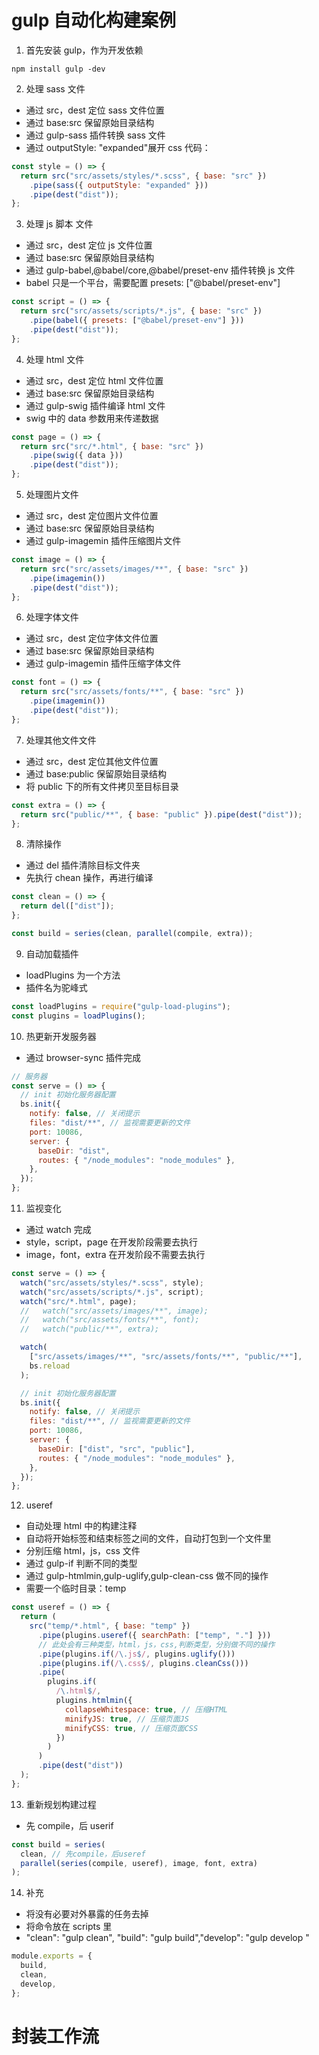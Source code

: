 # gulp 自动化构建案例

1. 首先安装 gulp，作为开发依赖

```
npm install gulp -dev
```

2. 处理 sass 文件

- 通过 src，dest 定位 sass 文件位置
- 通过 base:src 保留原始目录结构
- 通过 gulp-sass 插件转换 sass 文件
- 通过 outputStyle: "expanded"展开 css 代码：

```js
const style = () => {
  return src("src/assets/styles/*.scss", { base: "src" })
    .pipe(sass({ outputStyle: "expanded" }))
    .pipe(dest("dist"));
};
```

3. 处理 js 脚本 文件

- 通过 src，dest 定位 js 文件位置
- 通过 base:src 保留原始目录结构
- 通过 gulp-babel,@babel/core,@babel/preset-env 插件转换 js 文件
- babel 只是一个平台，需要配置 presets: ["@babel/preset-env"]

```js
const script = () => {
  return src("src/assets/scripts/*.js", { base: "src" })
    .pipe(babel({ presets: ["@babel/preset-env"] }))
    .pipe(dest("dist"));
};
```

4. 处理 html 文件

- 通过 src，dest 定位 html 文件位置
- 通过 base:src 保留原始目录结构
- 通过 gulp-swig 插件编译 html 文件
- swig 中的 data 参数用来传递数据

```js
const page = () => {
  return src("src/*.html", { base: "src" })
    .pipe(swig({ data }))
    .pipe(dest("dist"));
};
```

5. 处理图片文件

- 通过 src，dest 定位图片文件位置
- 通过 base:src 保留原始目录结构
- 通过 gulp-imagemin 插件压缩图片文件

```js
const image = () => {
  return src("src/assets/images/**", { base: "src" })
    .pipe(imagemin())
    .pipe(dest("dist"));
};
```

6. 处理字体文件

- 通过 src，dest 定位字体文件位置
- 通过 base:src 保留原始目录结构
- 通过 gulp-imagemin 插件压缩字体文件

```js
const font = () => {
  return src("src/assets/fonts/**", { base: "src" })
    .pipe(imagemin())
    .pipe(dest("dist"));
};
```

7. 处理其他文件文件

- 通过 src，dest 定位其他文件位置
- 通过 base:public 保留原始目录结构
- 将 public 下的所有文件拷贝至目标目录

```js
const extra = () => {
  return src("public/**", { base: "public" }).pipe(dest("dist"));
};
```

8. 清除操作

- 通过 del 插件清除目标文件夹
- 先执行 chean 操作，再进行编译

```js
const clean = () => {
  return del(["dist"]);
};

const build = series(clean, parallel(compile, extra));
```

9. 自动加载插件

- loadPlugins 为一个方法
- 插件名为驼峰式

```js
const loadPlugins = require("gulp-load-plugins");
const plugins = loadPlugins();
```

10. 热更新开发服务器

- 通过 browser-sync 插件完成

```js
// 服务器
const serve = () => {
  // init 初始化服务器配置
  bs.init({
    notify: false, // 关闭提示
    files: "dist/**", // 监视需要更新的文件
    port: 10086,
    server: {
      baseDir: "dist",
      routes: { "/node_modules": "node_modules" },
    },
  });
};
```

11. 监视变化

- 通过 watch 完成
- style，script，page 在开发阶段需要去执行
- image，font，extra 在开发阶段不需要去执行

```js
const serve = () => {
  watch("src/assets/styles/*.scss", style);
  watch("src/assets/scripts/*.js", script);
  watch("src/*.html", page);
  //   watch("src/assets/images/**", image);
  //   watch("src/assets/fonts/**", font);
  //   watch("public/**", extra);

  watch(
    ["src/assets/images/**", "src/assets/fonts/**", "public/**"],
    bs.reload
  );

  // init 初始化服务器配置
  bs.init({
    notify: false, // 关闭提示
    files: "dist/**", // 监视需要更新的文件
    port: 10086,
    server: {
      baseDir: ["dist", "src", "public"],
      routes: { "/node_modules": "node_modules" },
    },
  });
};
```

12. useref

- 自动处理 html 中的构建注释
- 自动将开始标签和结束标签之间的文件，自动打包到一个文件里
- 分别压缩 html，js，css 文件
- 通过 gulp-if 判断不同的类型
- 通过 gulp-htmlmin,gulp-uglify,gulp-clean-css 做不同的操作
- 需要一个临时目录：temp

```js
const useref = () => {
  return (
    src("temp/*.html", { base: "temp" })
      .pipe(plugins.useref({ searchPath: ["temp", "."] }))
      // 此处会有三种类型，html，js，css,判断类型，分别做不同的操作
      .pipe(plugins.if(/\.js$/, plugins.uglify()))
      .pipe(plugins.if(/\.css$/, plugins.cleanCss()))
      .pipe(
        plugins.if(
          /\.html$/,
          plugins.htmlmin({
            collapseWhitespace: true, // 压缩HTML
            minifyJS: true, // 压缩页面JS
            minifyCSS: true, // 压缩页面CSS
          })
        )
      )
      .pipe(dest("dist"))
  );
};
```

13. 重新规划构建过程

- 先 compile，后 userif

```js
const build = series(
  clean, // 先compile，后useref
  parallel(series(compile, useref), image, font, extra)
);
```

14. 补充

- 将没有必要对外暴露的任务去掉
- 将命令放在 scripts 里
- "clean": "gulp clean", "build": "gulp build","develop": "gulp develop "

```js
module.exports = {
  build,
  clean,
  develop,
};
```

# 封装工作流
